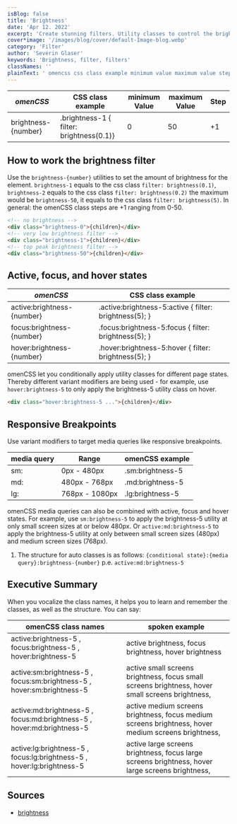 ```yaml
---
isBlog: false
title: 'Brightness'
date: 'Apr 12. 2022'
excerpt: 'Create stunning filters. Utility classes to control the brightness.'
cover*image: '/images/blog/cover/default-Image-blog.webp'
category: 'Filter'
author: 'Severin Glaser'
keywords: 'Brightness, filter, filters'
classNames: ''
plainText: ' omencss css class example minimum value maximum value step brightness number brightness-1 filter: brightness 0 1 0 50 +1 how to work the brightness filter use the `brightness number ` utilities to set the amount of brightness for the element `brightness-1` equals to the css class `filter: brightness 0 1 ` `brightness-2` equals to the css class `filter: brightness 0 2 ` the maximum would be `brightness-50` it equals to the css class `filter: brightness 5 ` in general: the omencss class steps are +1 ranging from 0-50  active focus and hover states omencss css class example active:brightness number active :brightness-5:active filter: brightness 5 ; focus:brightness number focus :brightness-5:focus filter: brightness 5 ; hover:brightness number hover :brightness-5:hover filter: brightness 5 ; omencss let you conditionally apply utility classes for different page states thereby different variant modifiers are being used for example use `hover:brightness-5` to only apply the brightness-5 utility class on hover  responsive breakpoints use variant modifiers to target media queries like responsive breakpoints media query range omencss example sm: 0px 480px sm:brightness-5 md: 480px 768px md:brightness-5 lg: 768px 1080px lg:brightness-5 omencss media queries can also be combined with active focus and hover states for example use `sm:brightness-5` to apply the brightness-5 utility at only small screen sizes at or below 480px or `active:md:brightness-5` to apply the brightness-5 utility at only between small screen sizes 480px and medium screen sizes 768px 1 the structure for auto classes is as follows: ` conditional state : media query :brightness number ` p e `active:md:brightness-5` executive summary when you vocalize the class names it helps you to learn and remember the classes as well as the structure you can say: omencss class names spoken example active:brightness-5 focus:brightness-5 hover:brightness-5 active brightness focus brightness hover brightness active:sm:brightness-5 focus:sm:brightness-5 hover:sm:brightness-5 active small screens brightness focus small screens brightness hover small screens brightness active:md:brightness-5 focus:md:brightness-5 hover:md:brightness-5 active medium screens brightness focus medium screens brightness hover medium screens brightness active:lg:brightness-5 focus:lg:brightness-5 hover:lg:brightness-5 active large screens brightness focus large screens brightness hover large screens brightness sources brightness https: developer mozilla org en-us docs web css filter-function brightness '
---
```


| _omenCSS_           | CSS class example                        | minimum Value | maximum Value | Step |
| ------------------- | ---------------------------------------- | ------------- | ------------- | ---- |
| brightness-{number} | .brightness-1 { filter: brightness(0.1)} | 0             | 50            | +1   |

## How to work the brightness filter

Use the `brightness-{number}` utilities to set the amount of brightness for the element. `brightness-1` equals to the css class `filter: brightness(0.1)`, `brightness-2` equals to the css class `filter: brightness(0.2)` the maximum would be `brightness-50`, it equals to the css class `filter: brightness(5)`. In general: the omenCSS class steps are +1 ranging from 0-50.

```html
<!-- no brightness -->
<div class="brightness-0">{children}</div>
<!-- very low brightness filter -->
<div class="brightness-1">{children}</div>
<!-- top peak brightness filter -->
<div class="brightness-50">{children}</div>
```

## Active, focus, and hover states

| _omenCSS_                  | CSS class example                                       |
| -------------------------- | ------------------------------------------------------- |
| active:brightness-{number} | .active\:brightness-5:active { filter: brightness(5); } |
| focus:brightness-{number}  | .focus\:brightness-5:focus { filter: brightness(5); }   |
| hover:brightness-{number}  | .hover\:brightness-5:hover { filter: brightness(5); }   |

omenCSS let you conditionally apply utility classes for different page states. Thereby different variant modifiers are being used - for example, use `hover:brightness-5` to only apply the brightness-5 utility class on hover.

```html
<div class="hover:brightness-5 ...">{children}</div>
```

## Responsive Breakpoints

Use variant modifiers to target media queries like responsive breakpoints.

| media query | Range          | omenCSS example  |
| ----------- | -------------- | ---------------- |
| sm:         | 0px - 480px    | .sm:brightness-5 |
| md:         | 480px - 768px  | .md:brightness-5 |
| lg:         | 768px - 1080px | .lg:brightness-5 |

omenCSS media queries can also be combined with active, focus and hover states. For example, use `sm:brightness-5` to apply the brightness-5 utility at only small screen sizes at or below 480px. Or `active:md:brightness-5` to apply the brightness-5 utility at only between small screen sizes (480px) and medium screen sizes (768px).

1. The structure for auto classes is as follows: `{conditional state}:{media query}:brightness-{number}` p.e. `active:md:brightness-5`

## Executive Summary

When you vocalize the class names, it helps you to learn and remember the classes, as well as the structure. You can say:

| omenCSS class names                                                    | spoken example                                                                                      |
| ---------------------------------------------------------------------- | --------------------------------------------------------------------------------------------------- |
| active:brightness-5 , focus:brightness-5 , hover:brightness-5          | active brightness, focus brightness, hover brightness                                               |
| active:sm:brightness-5 , focus:sm:brightness-5 , hover:sm:brightness-5 | active small screens brightness, focus small screens brightness, hover small screens brightness,    |
| active:md:brightness-5 , focus:md:brightness-5 , hover:md:brightness-5 | active medium screens brightness, focus medium screens brightness, hover medium screens brightness, |
| active:lg:brightness-5 , focus:lg:brightness-5 , hover:lg:brightness-5 | active large screens brightness, focus large screens brightness, hover large screens brightness,    |

## Sources

- [brightness](https://developer.mozilla.org/en-US/docs/Web/CSS/filter-function/brightness)
